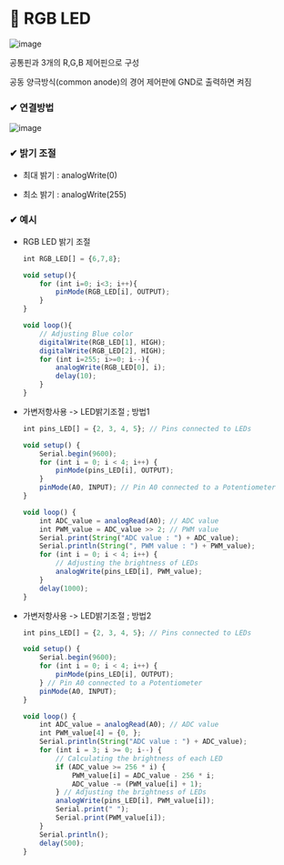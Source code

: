 # 📌 RGB LED

![image](https://user-images.githubusercontent.com/54584063/84186198-27bcf780-aacb-11ea-9ffc-2e3c64176262.png)

공통핀과 3개의 R,G,B 제어핀으로 구성

공동 양극방식(common anode)의 경어 제어판에 GND로 출력하면 켜짐

### ✔ 연결방법

![image](https://user-images.githubusercontent.com/54584063/84186350-5f2ba400-aacb-11ea-98c0-bd737cc6c70d.png)

### ✔ 밝기 조절

- 최대 밝기 : analogWrite(0)

- 최소 밝기 : analogWrite(255)


### ✔ 예시

- RGB LED 밝기 조절
    ```js
    int RGB_LED[] = {6,7,8};

    void setup(){
        for (int i=0; i<3; i++){
            pinMode(RGB_LED[i], OUTPUT);
        }
    }

    void loop(){
        // Adjusting Blue color
        digitalWrite(RGB_LED[1], HIGH);
        digitalWrite(RGB_LED[2], HIGH);
        for (int i=255; i>=0; i--){
            analogWrite(RGB_LED[0], i);
            delay(10);
        }
    }

    ```

- 가변저항사용 -> LED밝기조절 ; 방법1

    ```js
    int pins_LED[] = {2, 3, 4, 5}; // Pins connected to LEDs

    void setup() { 
        Serial.begin(9600); 
        for (int i = 0; i < 4; i++) {
            pinMode(pins_LED[i], OUTPUT);
        } 
        pinMode(A0, INPUT); // Pin A0 connected to a Potentiometer 
    }

    void loop() {
        int ADC_value = analogRead(A0); // ADC value 
        int PWM_value = ADC_value >> 2; // PWM value 
        Serial.print(String("ADC value : ") + ADC_value);
        Serial.println(String(", PWM value : ") + PWM_value);
        for (int i = 0; i < 4; i++) {
            // Adjusting the brightness of LEDs 
            analogWrite(pins_LED[i], PWM_value);
        } 
        delay(1000);
    }

    ```
- 가변저항사용 -> LED밝기조절 ; 방법2

    ```js
    int pins_LED[] = {2, 3, 4, 5}; // Pins connected to LEDs

    void setup() { 
        Serial.begin(9600);
        for (int i = 0; i < 4; i++) {
            pinMode(pins_LED[i], OUTPUT);
        } // Pin A0 connected to a Potentiometer
        pinMode(A0, INPUT);
    }

    void loop() {
        int ADC_value = analogRead(A0); // ADC value
        int PWM_value[4] = {0, };
        Serial.println(String("ADC value : ") + ADC_value);
        for (int i = 3; i >= 0; i--) { 
            // Calculating the brightness of each LED 
            if (ADC_value >= 256 * i) {
                PWM_value[i] = ADC_value - 256 * i;
                ADC_value -= (PWM_value[i] + 1);
            } // Adjusting the brightness of LEDs 
            analogWrite(pins_LED[i], PWM_value[i]);
            Serial.print(" ");
            Serial.print(PWM_value[i]);
        } 
        Serial.println();
        delay(500);
    }
    ```



